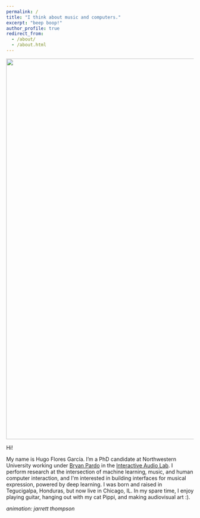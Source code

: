 ```yaml
---
permalink: /
title: "I think about music and computers."
excerpt: "beep boop!"
author_profile: true
redirect_from: 
  - /about/
  - /about.html
---
```


<img src="/img/mainpic.gif" title="" width="1024">


Hi! 

My name is Hugo Flores García. I’m a PhD candidate at Northwestern University working under [Bryan Pardo](http://www.bryanpardo.com/) in the [Interactive Audio Lab](https://interactiveaudiolab.github.io). I perform research at the intersection of machine learning, music, and human computer interaction, and I'm interested in building interfaces for musical expression, powered by deep learning. I was born and raised in Tegucigalpa, Honduras, but now live in Chicago, IL. In my spare time, I enjoy playing guitar, hanging out with my cat Pippi, and making audiovisual art :). 



*animation: jarrett thompson*